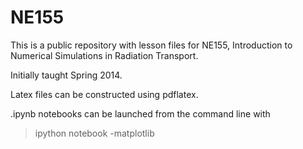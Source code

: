 NE155
=====

This is a public repository with lesson files for NE155, Introduction to Numerical Simulations in Radiation Transport. 

Initially taught Spring 2014.

Latex files can be constructed using pdflatex.

.ipynb notebooks can be launched from the command line with
> ipython notebook -matplotlib

